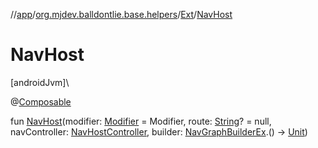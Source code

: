 //[app](../../../index.md)/[org.mjdev.balldontlie.base.helpers](../index.md)/[Ext](index.md)/[NavHost](-nav-host.md)

# NavHost

[androidJvm]\

@[Composable](https://developer.android.com/reference/kotlin/androidx/compose/runtime/Composable.html)

fun [NavHost](-nav-host.md)(modifier: [Modifier](https://developer.android.com/reference/kotlin/androidx/compose/ui/Modifier.html) = Modifier, route: [String](https://kotlinlang.org/api/latest/jvm/stdlib/kotlin/-string/index.html)? = null, navController: [NavHostController](https://developer.android.com/reference/kotlin/androidx/navigation/NavHostController.html), builder: [NavGraphBuilderEx](../../org.mjdev.balldontlie.base.navigation/-nav-graph-builder-ex/index.md).() -&gt; [Unit](https://kotlinlang.org/api/latest/jvm/stdlib/kotlin/-unit/index.html))
